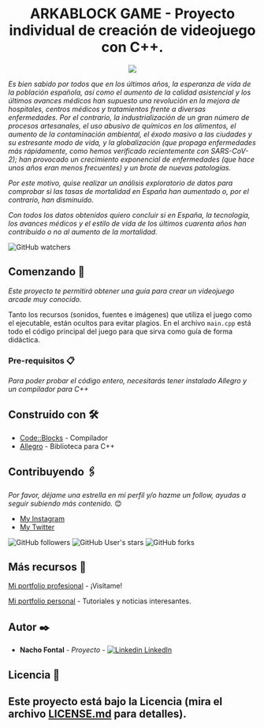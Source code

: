 <h1 align="center"> ARKABLOCK GAME - Proyecto individual de creación de videojuego con C++.</h1>
<p align="center"><img src="../arkablock/Imágenes originales/logoArkaBlock.jpg"/></p>

_Es bien sabido por todos que en los últimos años, la esperanza de vida de la población española, así como el aumento de la calidad asistencial y los últimos avances médicos han supuesto una revolución en la mejora de hospitales, centros médicos y tratamientos frente a diversas enfermedades. Por el contrario, la industrialización de un gran número de procesos artesanales, el uso abusivo de químicos en los alimentos, el aumento de la contaminación ambiental, el éxodo masivo a las ciudades y su estresante modo de vida, y la globalización (que propaga enfermedades más rápidamente, como hemos verificado recientemente con SARS-CoV-2); han provocado un crecimiento exponencial de enfermedades (que hace unos años eran menos frecuentes) y un brote de nuevas patologías._

_Por este motivo, quise realizar un análisis exploratorio de datos para comprobar si las tasas de mortalidad en España han aumentado o, por el contrario, han disminuido._

_Con todos los datos obtenidos quiero concluir si en España, la tecnología, los avances médicos y el estilo de vida de los últimos cuarenta años han contribuido o no al aumento de la mortalidad._

![GitHub watchers](https://img.shields.io/github/watchers/iafp613/arkablock?style=social)


## Comenzando 🚀

_Este proyecto te permitirá obtener una guía para crear un videojuego arcade muy conocido._

Tanto los recursos (sonidos, fuentes e imágenes) que utiliza el juego como el ejecutable, están ocultos para evitar plagios.
En el archivo `main.cpp` está todo el código principal del juego para que sirva como guía de forma didáctica.


### Pre-requisitos 📋

_Para poder probar el código entero, necesitarás tener instalado Allegro y un compilador para C++_


## Construido con 🛠️

* [Code::Blocks](https://www.codeblocks.org/) - Compilador
* [Allegro](https://github.com/liballeg/allegro_wiki) - Biblioteca para C++


## Contribuyendo 🖇️

*Por favor, déjame una estrella en mi perfil y/o hazme un follow, ayudas a seguir subiendo más contenido.* 😊

- [My Instagram](https://instagram.com/nachofp613)
- [My Twitter](https://twitter.com/nachofp613)

![GitHub followers](https://img.shields.io/github/followers/iafp613?style=social)
![GitHub User's stars](https://img.shields.io/github/stars/iafp613?style=social)
![GitHub forks](https://img.shields.io/github/forks/iafp613/arkablock?style=social)


## Más recursos 📌

[Mi portfolio profesional](https://iafp613.github.io) - ¡Visítame!

[Mi portfolio personal](https://nachofp613.notion.site/Nacho-s-Personal-Portfolio-421a07c6bcfd4e4a8b310a3d3e5e1b14) - Tutoriales y noticias interesantes.


## Autor ✒️

* **Nacho Fontal** - *Proyecto* - [![Linkedin](https://i.stack.imgur.com/gVE0j.png) LinkedIn](https://www.linkedin.com/in/iafp/)


## Licencia 📄

Este proyecto está bajo la Licencia (mira el archivo [LICENSE.md](LICENSE.md) para detalles).
---